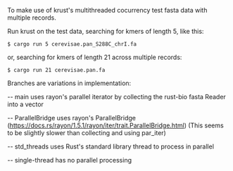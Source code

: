 To make use of krust's multithreaded cocurrency test fasta data with multiple records.

Run krust on the test data, searching for kmers of length 5, like this:

	$ cargo run 5 cerevisae.pan_S288C_chrI.fa

or, searching for kmers of length 21 across multiple records:

	$ cargo run 21 cerevisae.pan.fa
	


Branches are variations in implementation:

-- main uses rayon's parallel iterator by collecting the rust-bio fasta Reader into a vector

-- ParallelBridge uses rayon's ParallelBridge (https://docs.rs/rayon/1.5.1/rayon/iter/trait.ParallelBridge.html) (This seems to be slightly slower than collecting and using par_iter)

-- std_threads uses Rust's standard library thread to process in parallel

-- single-thread has no parallel processing
